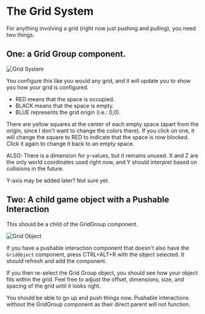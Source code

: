 # The Grid System

For anything involving a grid (right now just pushing and pulling), you need two things.

## One: a Grid Group component.
![Grid System](~/assets/images/interactions/grid.png)

You configure this like you would any grid, and it will update you to show you how your grid is configured.

- RED means that the space is occupied.
- BLACK means that the space is empty.
- BLUE represents the grid origin (i.e.: 0,0).

There are yellow squares at the center of each empty space (apart from the origin, since I don't want to change the colors there). If you click on one, it will change the square to RED to indicate that the space is now blocked. Click it again to change it back to an empty space.

ALSO: There is a dimension for y-values, but it remains unused. X and Z are the only world coordinates used right now, and Y should interpret based on collisions in the future.

Y-axis may be added later? Not sure yet.

## Two: A child game object with a Pushable Interaction 
This should be a child of the GridGroup component.

![Grid Object](~/assets/images/interactions/grid-object.png)

If you have a pushable interaction component that doesn't also have the `GridObject` component, press CTRL+ALT+R with the object selected. It should refresh and add the component.

If you then re-select the Grid Group object, you should see how your object fits within the grid. Feel free to adjust the offset, dimensions, size, and spacing of the grid until it looks right.

You should be able to go up and push things now. Pushable interactions without the GridGroup component as their direct parent will not function.
